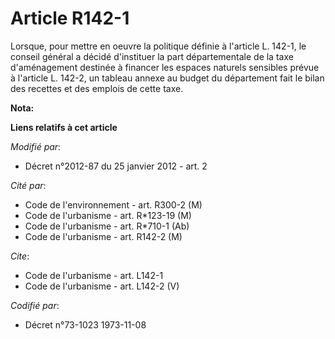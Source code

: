 # Article R142-1

Lorsque, pour mettre en oeuvre la politique définie à l'article L. 142-1, le conseil général a décidé d'instituer la part
départementale de la taxe d'aménagement destinée à financer les espaces naturels sensibles prévue à l'article L. 142-2, un
tableau annexe au budget du département fait le bilan des recettes et des emplois de cette taxe.

**Nota:**



**Liens relatifs à cet article**

_Modifié par_:

  - Décret n°2012-87 du 25 janvier 2012 - art. 2

_Cité par_:

  - Code de l'environnement - art. R300-2 (M)
  - Code de l'urbanisme - art. R*123-19 (M)
  - Code de l'urbanisme - art. R*710-1 (Ab)
  - Code de l'urbanisme - art. R142-2 (M)

_Cite_:

  - Code de l'urbanisme - art. L142-1
  - Code de l'urbanisme - art. L142-2 (V)

_Codifié par_:

  - Décret n°73-1023 1973-11-08
